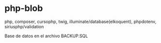 # php-blob
php, composer, cursophp, twig,  illuminate/database(elkoquent), phpdotenv, siriusphp/validation

Base de datos en el archivo BACKUP.SQL